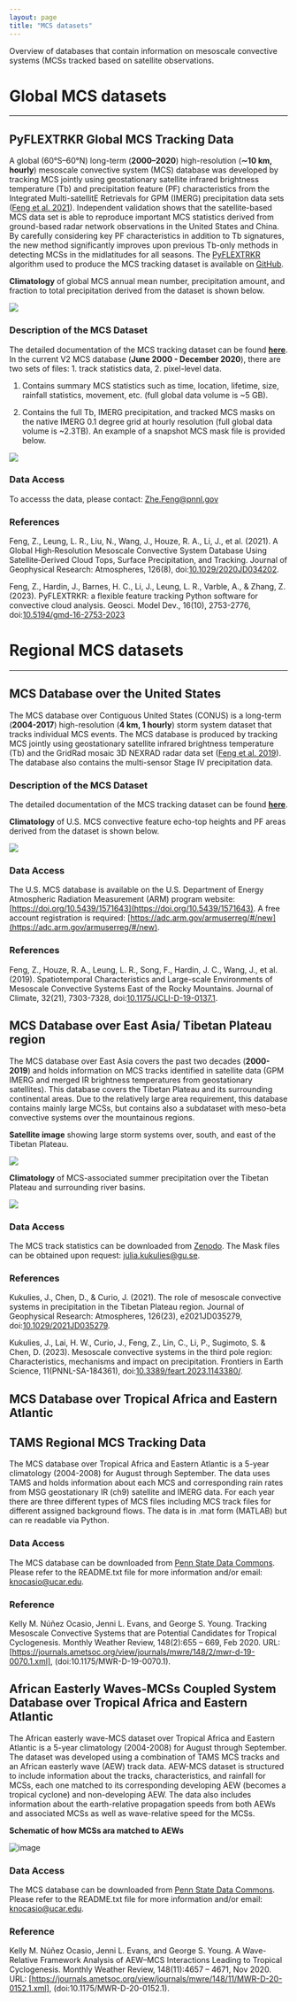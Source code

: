 ```yaml
---
layout: page
title: "MCS datasets"
---
```


Overview of databases that contain information on mesoscale convective systems (MCSs tracked based on satellite observations.  


# Global MCS datasets

---

## PyFLEXTRKR Global MCS Tracking Data

A global (60°S–60°N) long-term (**2000–2020**) high-resolution (**∼10 km, hourly**) mesoscale convective system (MCS) database was developed by tracking MCS jointly using geostationary satellite infrared brightness temperature (Tb) and precipitation feature (PF) characteristics from the Integrated Multi-satellitE Retrievals for GPM (IMERG) precipitation data sets ([Feng et al. 2021](https://doi.org/10.1029/2020JD034202)). Independent validation shows that the satellite-based MCS data set is able to reproduce important MCS statistics derived from ground-based radar network observations in the United States and China. By carefully considering key PF characteristics in addition to Tb signatures, the new method significantly improves upon previous Tb-only methods in detecting MCSs in the midlatitudes for all seasons. The [PyFLEXTRKR](https://doi.org/10.5194/gmd-16-2753-2023) algorithm used to produce the MCS tracking dataset is available on [GitHub](https://github.com/FlexTRKR/PyFLEXTRKR).

**Climatology** of global MCS annual mean number, precipitation amount, and fraction to total precipitation derived from the dataset is shown below.

![](https://portal.nersc.gov/project/m1867/mcs_global_v2/figures/annual_mcs_number_rain_rainfrac_map_small.gif)

### Description of the MCS Dataset

The detailed documentation of the MCS tracking dataset can be found [**here**](https://portal.nersc.gov/project/m1867/mcs_global_v2/PyFLEXTRKR_MCS_Tracking_Data_Readme.pdf). In the current V2 MCS database (**June 2000 - December 2020**), there are two sets of files: 1. track statistics data, 2. pixel-level data.

1. Contains summary MCS statistics such as time, location, lifetime, size, rainfall statistics, movement, etc. (full global data volume is ~5 GB). 

2. Contains the full Tb, IMERG precipitation, and tracked MCS masks on the native IMERG 0.1 degree grid at hourly resolution (full global data volume is ~2.3TB). An example of a snapshot MCS mask file is provided below.

![](https://portal.nersc.gov/project/m1867/mcs_global_v2/figures/MCS_mask_tracks_example_MC_small.gif)


### Data Access

To accesss the data, please contact: [Zhe.Feng@pnnl.gov](mailto:zhe.feng@pnnl.gov)

### References

Feng, Z., Leung, L. R., Liu, N., Wang, J., Houze, R. A., Li, J., et al. (2021). A Global High‐Resolution Mesoscale Convective System Database Using Satellite‐Derived Cloud Tops, Surface Precipitation, and Tracking. Journal of Geophysical Research: Atmospheres, 126(8), doi:[10.1029/2020JD034202](https://doi.org/10.1029/2020JD034202).

Feng, Z., Hardin, J., Barnes, H. C., Li, J., Leung, L. R., Varble, A., & Zhang, Z. (2023). PyFLEXTRKR: a flexible feature tracking Python software for convective cloud analysis. Geosci. Model Dev., 16(10), 2753-2776, doi:[10.5194/gmd-16-2753-2023](https://doi.org/10.5194/gmd-16-2753-2023)


# Regional MCS datasets

---

## MCS Database over the United States

The MCS database over Contiguous United States (CONUS) is a long-term (**2004-2017**) high-resolution (**4 km, 1 hourly**) storm system dataset that tracks individual MCS events. The MCS database is produced by tracking MCS jointly using geostationary satellite infrared brightness temperature (Tb) and the GridRad mosaic 3D NEXRAD radar data set ([Feng et al. 2019](https://doi.org/10.1175/JCLI-D-19-0137.1)). The database also contains the multi-sensor Stage IV precipitation data.

### Description of the MCS Dataset

The detailed documentation of the MCS tracking dataset can be found [**here**](https://portal.nersc.gov/project/m1867/mcs_gridrad_v2/MCS_Database_GridRad_Readme_v2.pdf).

**Climatology** of U.S. MCS convective feature echo-top heights and PF areas derived from the dataset is shown below.

![](https://portal.nersc.gov/project/m1867/mcs_gridrad_v2/figures/US_MCS_Database_climatology_small.gif)

### Data Access

The U.S. MCS database is available on the U.S. Department of Energy Atmospheric Radiation Measurement (ARM) program website: [https://doi.org/10.5439/1571643](https://doi.org/10.5439/1571643). A free account registration is required: [https://adc.arm.gov/armuserreg/#/new](https://adc.arm.gov/armuserreg/#/new).

### References

Feng, Z., Houze, R. A., Leung, L. R., Song, F., Hardin, J. C., Wang, J., et al. (2019). Spatiotemporal Characteristics and Large-scale Environments of Mesoscale Convective Systems East of the Rocky Mountains. Journal of Climate, 32(21), 7303-7328, doi:[10.1175/JCLI-D-19-0137.1](https://doi.org/10.1175/JCLI-D-19-0137.1).



## MCS Database over East Asia/ Tibetan Plateau region 

The MCS database over East Asia covers the past two decades (**2000-2019**) and holds information on MCS tracks identified in satellite data (GPM IMERG and merged IR brightness temperatures from geostationary satellites). This database covers the Tibetan Plateau and its surrounding continental areas. Due to the relatively large area requirement, this database contains mainly large MCSs, but contains also a subdataset with  meso-beta convective systems over the mountainous regions.


**Satellite image** showing large storm systems over, south, and east of the Tibetan Plateau. 

![](images/himawari_tp.png)

**Climatology** of MCS-associated summer precipitation over the Tibetan Plateau and surrounding river basins. 

![](images/Kukulies_MCS_rainfall.png) 


### Data Access 

The MCS track statistics can be downloaded from [Zenodo](https://zenodo.org/record/4767152). The Mask files can be obtained upon request: julia.kukulies@gu.se. 


### References 

Kukulies, J., Chen, D., & Curio, J. (2021). The role of mesoscale convective systems in precipitation in the Tibetan Plateau region. Journal of Geophysical Research: Atmospheres, 126(23), e2021JD035279, doi:[10.1029/2021JD035279](https://agupubs.onlinelibrary.wiley.com/doi/10.1029/2021JD035279). 

Kukulies, J., Lai, H. W., Curio, J., Feng, Z., Lin, C., Li, P., Sugimoto, S. & Chen, D. (2023). Mesoscale convective systems in the third pole region: Characteristics, mechanisms and impact on precipitation. Frontiers in Earth Science, 11(PNNL-SA-184361), doi:[10.3389/feart.2023.1143380/](https://www.frontiersin.org/articles/10.3389/feart.2023.1143380/full#main-content). 



## MCS Database over Tropical Africa and Eastern Atlantic 

## TAMS Regional MCS Tracking Data 

The MCS database over Tropical Africa and Eastern Atlantic is a 5-year climatology (2004-2008) for August through September. The data uses TAMS and holds information about each MCS and corresponding rain rates from MSG geostationary IR (ch9) satellite and IMERG data. For each year there are three different types of MCS files including MCS track files for different assigned background flows. The data is in .mat form (MATLAB) but can re readable via Python. 

### Data Access

The MCS database can be downloaded from [Penn State Data Commons](https://www.datacommons.psu.edu/commonswizard/MetadataDisplay.aspx?Dataset=6243). Please refer to the README.txt file for more information and/or email: knocasio@ucar.edu. 

### Reference

Kelly M. Núñez Ocasio, Jenni L. Evans, and George S. Young. Tracking Mesoscale Convective Systems that are Potential Candidates for Tropical Cyclogenesis. Monthly Weather Review, 148(2):655 – 669, Feb 2020. URL: [https://journals.ametsoc.org/view/journals/mwre/148/2/mwr-d-19-0070.1.xml], (doi:10.1175/MWR-D-19-0070.1).



## African Easterly Waves-MCSs Coupled System Database over Tropical Africa and Eastern Atlantic 

The African easterly wave-MCS dataset over Tropical Africa and Eastern Atlantic is a 5-year climatology (2004-2008) for August through September. The dataset was developed using a combination of TAMS MCS tracks and an African easterly wave (AEW) track data. AEW-MCS dataset is structured to include information about the tracks, characteristics, and rainfall for MCSs, each one matched to its corresponding developing AEW (becomes a tropical cyclone) and non-developing AEW. The data also includes information about the earth-relative propagation speeds from both AEWs and associated MCSs as well as wave-relative speed for the MCSs.  

**Schematic of how MCSs ara matched to AEWs** 

![image](https://github.com/storm-tracking/storm-tracking.github.io/assets/74216009/d7afc8b6-fea2-4253-b839-c88571e655a0)

### Data Access

The MCS database can be downloaded from [Penn State Data Commons](https://www.datacommons.psu.edu/commonswizard/MetadataDisplay.aspx?Dataset=6248). Please refer to the README.txt file for more information and/or email: knocasio@ucar.edu.  

### Reference

Kelly M. Núñez Ocasio, Jenni L. Evans, and George S. Young. A Wave-Relative Framework Analysis of AEW–MCS Interactions Leading to Tropical Cyclogenesis. Monthly Weather Review, 148(11):4657 – 4671, Nov 2020. URL: [https://journals.ametsoc.org/view/journals/mwre/148/11/MWR-D-20-0152.1.xml], (doi:10.1175/MWR-D-20-0152.1).
